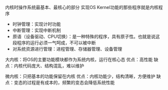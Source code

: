 

内核时操作系统最基本、最核心的部分
实现OS Kernel功能的那些程序就是内核程序

+ 时钟管理：实现计时功能
+ 中断管理：实现中断机制
+ 原语（设备驱动、CPU切换）：是一种特殊的程序，具有原子性。也就是说这段程序的运行必须一气呵成，不可以被中断
+ 对系统资源进行管理：进程管理、存储器管理、设备管理

大内核：将OS的主要功能模块都作为系统内核，运行在核心态
优点：高性能
缺点：内核代码庞大、结构混乱，难以维护

微内核：只把基本的功能保留在内核
优点：内核功能少，结构清晰，方便维护
缺点：变态的过程是有成本的，频繁的变态会降低系统性能